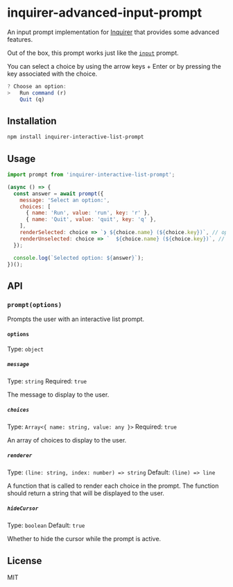 # inquirer-advanced-input-prompt

An input prompt implementation for [Inquirer](https://github.com/SBoudrias/Inquirer.js/) that provides some advanced features.

Out of the box, this prompt works just like the [`input`](https://github.com/SBoudrias/Inquirer.js/?tab=readme-ov-file#input) prompt.

You can select a choice by using the arrow keys + Enter or by pressing the key associated with the choice.
```javascript
? Choose an option:
>   Run command (r)
    Quit (q)
```

## Installation

```sh
npm install inquirer-interactive-list-prompt
```

## Usage

```js
import prompt from 'inquirer-interactive-list-prompt';

(async () => {
  const answer = await prompt({
    message: 'Select an option:',
    choices: [
      { name: 'Run', value: 'run', key: 'r' },
      { name: 'Quit', value: 'quit', key: 'q' },
    ],
    renderSelected: choice => `❯ ${choice.name} (${choice.key})`, // optional
    renderUnselected: choice => `  ${choice.name} (${choice.key})`, // optional
  });

  console.log(`Selected option: ${answer}`);
})();
```

## API

### `prompt(options)`

Prompts the user with an interactive list prompt.

#### `options`

Type: `object`

##### `message`

Type: `string`
Required: `true`

The message to display to the user.

##### `choices`

Type: `Array<{ name: string, value: any }>`
Required: `true`

An array of choices to display to the user.

##### `renderer`

Type: `(line: string, index: number) => string`
Default: `(line) => line`

A function that is called to render each choice in the prompt. The function should return a string that will be displayed to the user.

##### `hideCursor`

Type: `boolean`
Default: `true`

Whether to hide the cursor while the prompt is active.

## License

MIT
